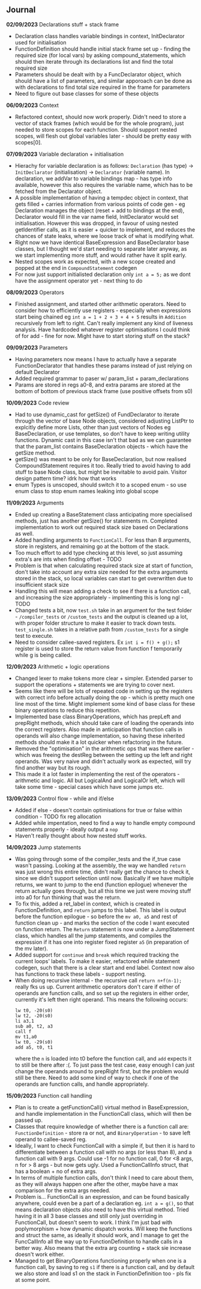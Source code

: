 ## Journal

**02/09/2023** Declarations stuff + stack frame

- Declaration class handles variable bindings in context, InitDeclarator used for initialisation
- FunctionDefinition should handle initial stack frame set up - finding the required size (for local vars) by asking compound_statements, which should then iterate through its declarations list and find the total required size
- Parameters should be dealt with by a FuncDeclarator object, which should have a list of parameters, and similar apporoach can be done as with declarations to find total size required in the frame for parameters
- Need to figure out base classes for some of these objects

**06/09/2023** Context

- Refactored context, should now work properly. Didn't need to store a vector of stack frames (which would be for the whole program), just needed to store scopes for each function. Should support nested scopes, will flesh out global variables later - should be pretty easy with scopes[0].

**07/09/2023** Variable declaration + initialisation

- Hierachy for variable declaration is as follows: `Declaration` (has type) -> `InitDeclarator` (initialisation) -> `Declarator` (variable name). In declaration, we addVar to variable bindings map - has type info available, however this also requires the variable name, which has to be fetched from the Declarator object.
- A possible implementation of having a tempdec object in context, that gets filled + carries information from various points of code gen - eg Declaration manages the object (reset + add to bindings at the end), Declarator would fill in the var name field, InitDeclarator would set initialisation. However this was dropped, in favour of using nested getIdentifier calls, as it is easier + quicker to implement, and reduces the chances of state leaks, where we loose track of what is modifying what.
- Right now we have identical BaseExpression and BaseDeclarator base classes, but I thought we'd start needing to separate later anyway, as we start implementing more stuff, and would rather have it split early.
- Nested scopes work as expected, with a new scope created and popped at the end in `CompoundStatement` codegen
- For now just support initialisted declaration only `int a = 5;` as we dont have the assignment operator yet - next thing to do

**08/09/2023** Operators

- Finished assignment, and started other arithmetic operators. Need to consider how to efficiently use registers - especially when expressions start being chained eg `int a = 1 + 2 + 3 + 4 + 5` results in `Addition` recursively from left to right. Can't really implement any kind of liveness analysis. Have hardcoded whatever register optimisations I could think of for add - fine for now. Might have to start storing stuff on the stack?

**09/09/2023** Parameters

- Having parameters now means I have to actually have a separate FunctionDeclarator that handles these params instead of just relying on default Declarator
- Added required grammar to paser w/ param_list + param_declarations
- Params are stored in regs a0-8, and extra params are stored at the bottom of bottom of previous stack frame (use positive offsets from s0)

**10/09/2023** Code review

-  Had to use dynamic_cast for getSize() of FundDeclarator to iterate through the vector of base Node objects, considered adjusting ListPtr to explcitly define more Lists, other than just vectors of Nodes eg BaseDeclaration, or use templates, so don't have to keep writing utility functions. Dynamic cast in this case isn't that bad as we can guarantee that the param_list contains BaseDeclaration objects - which have the getSize method.
- getSize() was meant to be only for BaseDeclaration, but now realised CompoundStatement requires it too. Really tried to avoid having to add stuff to base Node class, but might be inevitable to avoid pain. Visitor design pattern time? idrk how that works
- enum Types is unscoped, should switch it to a scoped enum - so use enum class to stop enum names leaking into global scope

**11/09/2023** Arguments
- Ended up creating a BaseStatement class anticipating more specialised methods, just has another getSize() for statements rn. Completed implementation to work out required stack size based on Declarations as well.
- Added handling arguments to `FunctionCall`. For less than 8 arguments, store in registers, and remaining go at the bottom of the stack.
- Too much effort to add type checking at this level, so just assuming extra's are ints when finding offset - TODO
- Problem is that when calculating required stack size at start of function, don't take into account any extra size needed for the extra arguments stored in the stack, so local variables can start to get overwritten due to insufficient stack size
- Handling this will mean adding a check to see if there is a function call, and increasing the size appropriately - implmenting this is long ngl - TODO
- Changed tests a bit, now `test.sh` take in an argument for the test folder - `/compiler_tests` or `/custom_tests` and the output is cleaned up a lot, with proper folder structure to make it easier to track down tests. `test_single.sh` takes in a relative path from `/custom_tests` for a single test to execute.
- Need to consider callee-saved registers. Ex `int i = f() + g();` s1 register is used to store the return value from function f temporarily while g is being called.

**12/09/2023** Arithmetic + logic operations
- Changed lexer to make tokens more clear + simpler. Extended parser to support the operations + statements we are trying to cover next.
- Seems like there will be lots of repeated code in setting up the registers with correct info before actually doing the op - which is pretty much one line most of the time. Might implement some kind of base class for these binary operations to reduce this repetition.
- Implemented base class BinaryOperations, which has prepLeft and prepRight methods, which should take care of loading the operands into the correct registers. Also made in anticipation that function calls in operands will also change implementation, so having these inherited methods should make it a lot quicker when refactoring in the future.
- Removed the "optimisation" in the arithmetic ops that was there earlier - which was freeing the destReg between the setting up the left and right operands. Was very naive and didn't actually work as expected, will try find another way but its rough.
- This made it a lot faster in implementing the rest of the operators - arithmetic and logic. All but LogicalAnd and LogicalOr left, which will take some time - special cases which have some jumps etc.

**13/09/2023** Control flow - while and if/else
- Added if else - doesn't contain optimisations for true or false within condition - TODO fix reg allocation
- Added while impentation, need to find a way to handle empty compound statements properly - ideally output a `nop`
- Haven't really thought about how nested stuff works.

**14/09/2023** Jump statements
- Was going through some of the compiler_tests and the if_true case wasn't passing. Looking at the assembly, the way we handled `return` was just wrong this entire time, didn't really get the chance to check it, since we didn't support selection until now. Basically if we have multiple returns, we want to jump to the end (function epilogue) whenever the return actually goes through, but all this time we just were moving stuff into a0 for fun thinking that was the return.
- To fix this, added a ret_label in context, which is created in FunctionDefinition, and `return` jumps to this label. This label is output before the function epilogue - so before the `mv a0, a5` and rest of function clean up - and marks the section of the code I want executed on function return. The `Return` statement is now under a JumpStatement class, which handles all the jump statements, and compiles the expression if it has one into register fixed register `a5` (in preparation of the mv later).
- Added support for `continue` and `break` which required tracking the current loops' labels. To make it easier, refactored while statement codegen, such that there is a clear start and end label. Context now also has functions to track these labels - support nesting.
- When doing recursive internal - the recursive call `return n+f(n-1);` really fks us up. Current arithmetic operators don't care if either of operands are function calls, and so set up the registers in either order, currently it's left then right operand. This means the following occurs:
    ```assembly
    lw t0, -20(s0)
    lw t2, -20(s0)
    li a3,1
    sub a0, t2, a3
    call f
    mv t1,a0
    lw t0, -29(s0)
    add a5, t0, t1
    ```
    where the `n` is loaded into t0 before the function call, and `add` expects it to still be there after :(. To just pass the test case, easy enough I can just change the operands around to prepRight first, but the problem would still be there. Need to add some kind of way to check if one of the operands are function calls, and handle appropriately.

**15/09/2023** Function call handling
- Plan is to create a getFunctionCall() virtual method in BaseExpression, and handle implementation in the FunctionCall class, which will then be passed up.
- Classes that require knowledge of whether there is a function call are: `FunctionDefinition` - store ra or not, and `BinaryOperation` - to save left operand to callee-saved reg.
- Ideally, I want to check FunctionCall with a simple if, but then it is hard to differentiate between a function call with no args (or less than 8), and a function call with 9 args. Could use -1 for no function call, 0 for <8 args, n for > 8 args - but now gets ugly. Used a FunctionCallInfo struct, that has a boolean + no of extra args.
- In terms of multiple function calls, don't think I need to care about them, as they will always happen one after the other, maybe have a max comparison for the extra args needed.
- Problem is... FunctionCall is an expression, and can be found basically anywhere, could even be a part of a declaration eg. `int a = g()`, so that means declaration objects also need to have this virtual method. Tried having it in all 3 base classes and still only just overriding in FunctionCall, but doesn't seem to work. I think I'm just bad with poplymorphism + how dynamic dispatch works. Will keep the functions and struct the same, as ideally it should work, and I manage to get the FuncCallInfo all the way up to FunctionDefinition to handle calls in a better way. Also means that the extra arg counting + stack sie increase doesn't work either.
- Managed to get BinaryOperations functioning properly when one is a function call, by saving to reg `s1` if there is a function call, and by default we also store and load s1 on the stack in FunctionDefinition too - pls fix at some point.
